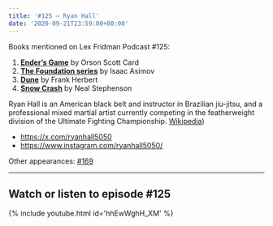 ```yaml
---
title: '#125 – Ryan Hall'
date: '2020-09-21T23:59:00+00:00'
---
```


Books mentioned on Lex Fridman Podcast #125:

1. <b><a href="https://amzn.to/3isJU3J" target="_blank" rel="sponsored noopener noreferrer">Ender’s Game</a></b> by Orson Scott Card
2. <b><a href="https://amzn.to/3Fgjtao" target="_blank" rel="sponsored noopener noreferrer">The Foundation series</a></b> by Isaac Asimov
3. <b><a href="https://amzn.to/3inGtvh" target="_blank" rel="sponsored noopener noreferrer">Dune</a></b> by Frank Herbert
4. <b><a href="https://amzn.to/3gOfwR8" target="_blank" rel="sponsored noopener noreferrer">Snow Crash</a></b> by Neal Stephenson

<!--more-->

Ryan Hall is an American black belt and instructor in Brazilian jiu-jitsu, and a professional mixed martial artist currently competing in the featherweight division of the Ultimate Fighting Championship. <a href="https://en.wikipedia.org/wiki/Ryan_Hall_(fighter" target="_blank">Wikipedia</a>)

- <a href="https://x.com/ryanhall5050" target="_blank">https://x.com/ryanhall5050</a>
- <a href="https://www.instagram.com/ryanhall5050/" target="_blank">https://www.instagram.com/ryanhall5050/</a>

Other appearances: [\#169](/169-ryan-hall/)

- - - - - -

## Watch or listen to episode #125

{% include youtube.html id='hhEwWghH_XM' %}